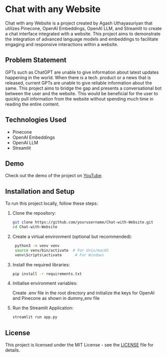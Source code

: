 # Chat with any Website

Chat with any Website is a project created by Agash Uthayasuriyan that utilizes Pinecone, OpenAI Embeddings, OpenAI LLM, and Streamlit to create a chat interface integrated with a website. This project aims to demonstrate the integration of advanced language models and embeddings to facilitate engaging and responsive interactions within a website.

## Problem Statement
GPTs such as ChatGPT are unable to give information about latest updates happening in the world. When there is a tech. product or a news that is released, current GPTs are unable to give reliable information about the same. This project aims to bridge the gap and presents a conversational bot between the user and the website. This would be beneficial for the user to quickly pull information from the website without spending much time in reading the entire content.

## Technologies Used
- Pinecone
- OpenAI Embeddings
- OpenAI LLM
- Streamlit

## Demo
Check out the demo of the project on [YouTube](https://www.youtube.com/watch?v=SucwaESC34s).

## Installation and Setup
To run this project locally, follow these steps:

1. Clone the repository:
   ```bash
   git clone https://github.com/yourusername/Chat-with-Website.git
   cd Chat-with-Website
   ```
2. Create a virtual environment (optional but recommended):
   ```bash
    python3 -m venv venv
    source venv/bin/activate  # For Unix/macOS
    venv\Scripts\activate      # For Windows
   ```
3. Install the required libraries:
   ```bash
   pip install -r requirements.txt
   ```
4. Initialise environment variables:

   Create .env file in the root directory and initialize the keys for OpenAI and Pinecone as shown in dummy_env file

4. Run the Streamlit Application:
   ```bash
   streamlit run app.py
   ``` 
## License
This project is licensed under the MIT License - see the [LICENSE](LICENSE) file for details.
